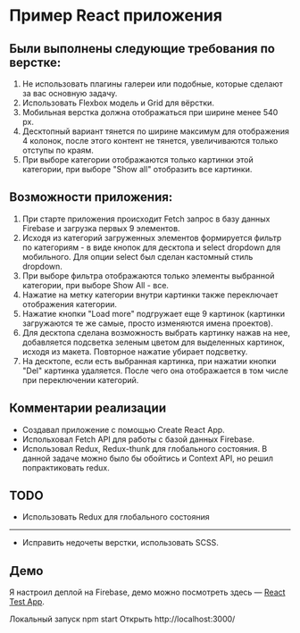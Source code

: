 # Пример React приложения

## Были выполнены следующие требования по верстке:


1. Не использовать плагины галереи или подобные, которые сделают за вас основную задачу.
2. Использовать Flexbox модель и Grid для вёрстки.
3. Мобильная верстка должна отображаться при ширине менее 540 px.
4. Десктопный вариант тянется по ширине максимум для отображения 4 колонок, после этого контент не тянется, увеличиваются только отступы по краям.
5. При выборе категории отображаются только картинки этой категории, при выборе "Show all" отобразить все картинки.

## Возможности приложения:

1. При старте приложения происходит Fetch запрос в базу данных Firebase и загрузка первых 9 элементов.
2. Исходя из категорий загруженных элементов формируется фильтр по категориям - в виде кнопок для десктопа и select dropdown для мобильного. Для опции select был сделан кастомный стиль dropdown.
3. При выборе фильтра отображаются только элементы выбранной категории, при выборе Show All - все.
4. Нажатие на метку категории внутри картинки также переключает отображения категории.
5. Нажатие кнопки "Load more" подгружает еще 9 картинок (картинки загружаются те же самые, просто изменяются имена проектов).
6. Для десктопа сделана возможность выбрать картинку нажав на нее, добавляется подсветка зеленым цветом для выделенных картинок, исходя из макета. Повторное нажатие убирает подсветку.
7. На десктопе, если есть выбранная картинка, при нажатии кнопки "Del" картинка удаляется. После чего она отображается в том числе при переключении категорий.

## Комментарии реализации

* Создавал приложение с помощью Create React App.
* Испольховал Fetch API для работы с базой данных Firebase.
* Использовал Redux, Redux-thunk для глобального состояния. В данной задаче можно было бы обойтись и Context API, но решил попрактиковать redux.

## TODO
* Использовать Redux для глобального состояния
***
* Исправить недочеты верстки, использовать SСSS.


## Демо

Я настроил деплой на Firebase, демо можно посмотреть здесь — [React Test App](https://jupiter-test-a0449.web.app/).

Локальный запуск
npm start
Открыть http://localhost:3000/


